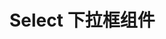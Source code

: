 # Select 下拉框组件

<script setup>
    import demo1 from "./demo1.vue";
       import preview from "@/components/preview/preview.vue"
</script>

<demo1 />
<preview compname="q-select" demoname="demo1" />
